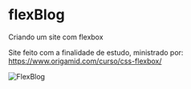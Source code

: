 # flexBlog
 Criando um site com flexbox

Site feito com a finalidade de estudo, ministrado por: https://www.origamid.com/curso/css-flexbox/

![FlexBlog](https://user-images.githubusercontent.com/62728037/119717569-d83b1d00-be3c-11eb-9c56-430ccb8a85f1.gif)

